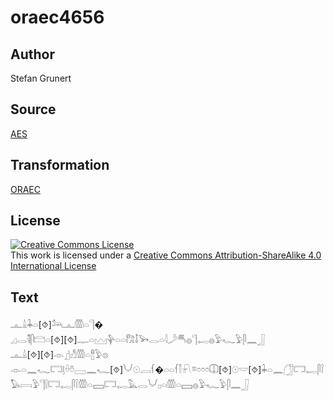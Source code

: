 # oraec4656

## Author

Stefan Grunert

## Source

[AES](https://github.com/simondschweitzer/aes)

## Transformation

[ORAEC](https://oraec.github.io/)

## License

<a rel="license" href="http://creativecommons.org/licenses/by-sa/4.0/"><img alt="Creative Commons License" style="border-width:0" src="https://i.creativecommons.org/l/by-sa/4.0/88x31.png" /></a><br />This work is licensed under a <a rel="license" href="http://creativecommons.org/licenses/by-sa/4.0/">Creative Commons Attribution-ShareAlike 4.0 International License</a>

## Text

𓊵𓏙𓇓𓏏[⯑]𓃢𓊵𓏃𓏏𓊹�<br>
𓈎𓂋𓌟𓋴𓊭𓏏[⯑][⯑]𓊃𓏏𓈉𓊿𓏏𓏏𓀗𓄤𓅨𓂋𓏏𓇋𓌳𓄪𓐍𓊹𓉻𓐍𓅱𓆑𓅱𓋴𓈖𓃀<br>
𓊵𓏙[⯑][⯑]𓁹𓊨𓀭𓏃𓏏𓊽𓅱𓊖<br>
𓁹𓏏𓈖𓆑𓉐𓊤𓏐𓏊𓈀𓈖𓆑[⯑]𓄋𓇳𓐙𓆳�𓏏𓏏𓆳𓌐𓍯𓎼𓏌𓏌𓏌𓎳[⯑]𓇳𓎟[⯑]𓇓𓏏𓈖𓃂𓉐𓉻𓋴𓌉𓅃𓇯𓅱𓊹𓍛𓉐𓉻𓋴𓌉𓏃𓏏𓈙𓉐𓉻𓅓𓂋𓄋𓊪𓏏𓏃𓏏𓈙𓐍𓅱𓆑𓅱𓋴𓈖𓃀<br>
